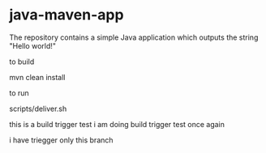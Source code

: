 # java-maven-app


The repository contains a simple Java application which outputs the string
"Hello world!"


to build

mvn clean install


to run

scripts/deliver.sh


this is a build trigger test
i am doing build trigger test once again 

i have triegger only this branch


